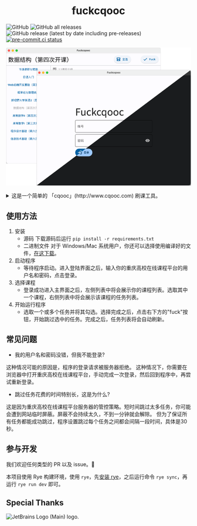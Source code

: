 <h1 align="center">fuckcqooc</h1>

![GitHub](https://img.shields.io/github/license/Fatpandac/fuck_cqooc)  ![GitHub all releases](https://img.shields.io/github/downloads/Fatpandac/fuck_cqooc/total)  ![GitHub release (latest by date including pre-releases)](https://img.shields.io/github/v/release/Fatpandac/fuck_cqooc?include_prereleases)  [![pre-commit.ci status](https://results.pre-commit.ci/badge/github/Fatpandac/fuck_cqooc/master.svg)](https://results.pre-commit.ci/latest/github/Fatpandac/fuck_cqooc/master)

![fuckcqooc GUI](./metadata/UI.png)

<details>
<summary>这是一个简单的 「cqooc」(http://www.cqooc.com) 刷课工具。</summary>

> 🥁 We don't need no education
>
> 🎹 We don't need no thought control
>
> 🎸 No dark sarcasm in the classroom
>
> 🎙️ Teacher, leave those kids alone
</details>

## 使用方法

1. 安装
    - 源码
    下载源码后运行 `pip install -r requirements.txt`
    - 二进制文件
    对于 Windows/Mac 系统用户，你还可以选择使用编译好的文件，[在这下载](https://github.com/Fatpandac/fuck_cqooc/releases)。
2. 启动程序
    - 等待程序启动。进入登陆界面之后，输入你的重庆高校在线课程平台的用户名和密码，点击登录。
3. 选择课程
    - 登录成功进入主界面之后，左侧列表中将会展示你的课程列表。选取其中一个课程，右侧列表中将会展示该课程的任务列表。
4. 开始运行程序
    - 选取一个或多个任务并将其勾选。选择完成之后，点击右下方的"fuck"按钮，开始跳过选中的任务。完成之后，任务列表将会自动刷新。

## 常见问题

- 我的用户名和密码没错，但我不能登录?

这种情况可能的原因是，程序的登录请求被服务器拒绝。
这种情况下，你需要在浏览器中打开重庆高校在线课程平台，手动完成一次登录，然后回到程序中，再尝试重新登录。

- 跳过任务花费的时间特别长，这是为什么?

这是因为重庆高校在线课程平台服务器的管控策略。短时间跳过太多任务，你可能会遭到网站临时屏蔽。屏蔽不会持续太久，不到一分钟就会解除。
但为了保证所有任务都能成功跳过，程序设置跳过每个任务之间都会间隔一段时间，具体是30秒。

## 参与开发

我们欢迎任何类型的 PR 以及 issue。🎉

本项目使用 Rye 构建环境，使用 `rye`，先[安装 rye](https://rye-up.com/guide/installation/)，之后运行命令 `rye sync`，再运行 `rye run dev` 即可。

## Special Thanks

<img src="https://resources.jetbrains.com/storage/products/company/brand/logos/jb_beam.png" alt="JetBrains Logo (Main) logo." width="168">
